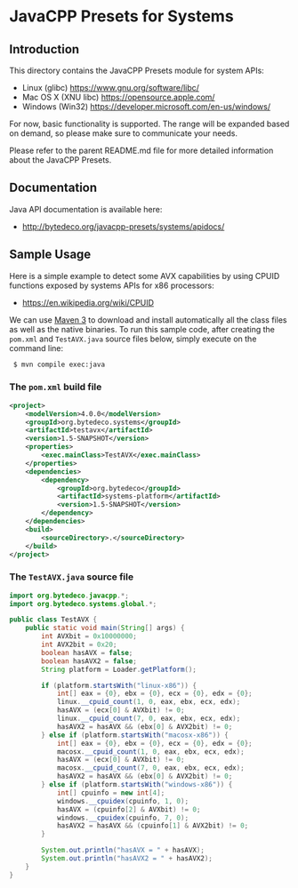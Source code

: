 JavaCPP Presets for Systems
===========================

Introduction
------------
This directory contains the JavaCPP Presets module for system APIs:

 * Linux (glibc)  https://www.gnu.org/software/libc/
 * Mac OS X (XNU libc)  https://opensource.apple.com/
 * Windows (Win32)  https://developer.microsoft.com/en-us/windows/

For now, basic functionality is supported. The range will be expanded based on demand, so please make sure to communicate your needs.

Please refer to the parent README.md file for more detailed information about the JavaCPP Presets.


Documentation
-------------
Java API documentation is available here:

 * http://bytedeco.org/javacpp-presets/systems/apidocs/


Sample Usage
------------
Here is a simple example to detect some AVX capabilities by using CPUID functions exposed by systems APIs for x86 processors:

 * https://en.wikipedia.org/wiki/CPUID

We can use [Maven 3](http://maven.apache.org/) to download and install automatically all the class files as well as the native binaries. To run this sample code, after creating the `pom.xml` and `TestAVX.java` source files below, simply execute on the command line:
```bash
 $ mvn compile exec:java
```

### The `pom.xml` build file
```xml
<project>
    <modelVersion>4.0.0</modelVersion>
    <groupId>org.bytedeco.systems</groupId>
    <artifactId>testavx</artifactId>
    <version>1.5-SNAPSHOT</version>
    <properties>
        <exec.mainClass>TestAVX</exec.mainClass>
    </properties>
    <dependencies>
        <dependency>
            <groupId>org.bytedeco</groupId>
            <artifactId>systems-platform</artifactId>
            <version>1.5-SNAPSHOT</version>
        </dependency>
    </dependencies>
    <build>
        <sourceDirectory>.</sourceDirectory>
    </build>
</project>
```

### The `TestAVX.java` source file
```java
import org.bytedeco.javacpp.*;
import org.bytedeco.systems.global.*;

public class TestAVX {
    public static void main(String[] args) {
        int AVXbit = 0x10000000;
        int AVX2bit = 0x20;
        boolean hasAVX = false;
        boolean hasAVX2 = false;
        String platform = Loader.getPlatform();

        if (platform.startsWith("linux-x86")) {
            int[] eax = {0}, ebx = {0}, ecx = {0}, edx = {0};
            linux.__cpuid_count(1, 0, eax, ebx, ecx, edx);
            hasAVX = (ecx[0] & AVXbit) != 0;
            linux.__cpuid_count(7, 0, eax, ebx, ecx, edx);
            hasAVX2 = hasAVX && (ebx[0] & AVX2bit) != 0;
        } else if (platform.startsWith("macosx-x86")) {
            int[] eax = {0}, ebx = {0}, ecx = {0}, edx = {0};
            macosx.__cpuid_count(1, 0, eax, ebx, ecx, edx);
            hasAVX = (ecx[0] & AVXbit) != 0;
            macosx.__cpuid_count(7, 0, eax, ebx, ecx, edx);
            hasAVX2 = hasAVX && (ebx[0] & AVX2bit) != 0;
        } else if (platform.startsWith("windows-x86")) {
            int[] cpuinfo = new int[4];
            windows.__cpuidex(cpuinfo, 1, 0);
            hasAVX = (cpuinfo[2] & AVXbit) != 0;
            windows.__cpuidex(cpuinfo, 7, 0);
            hasAVX2 = hasAVX && (cpuinfo[1] & AVX2bit) != 0;
        }

        System.out.println("hasAVX = " + hasAVX);
        System.out.println("hasAVX2 = " + hasAVX2);
    }
}
```
